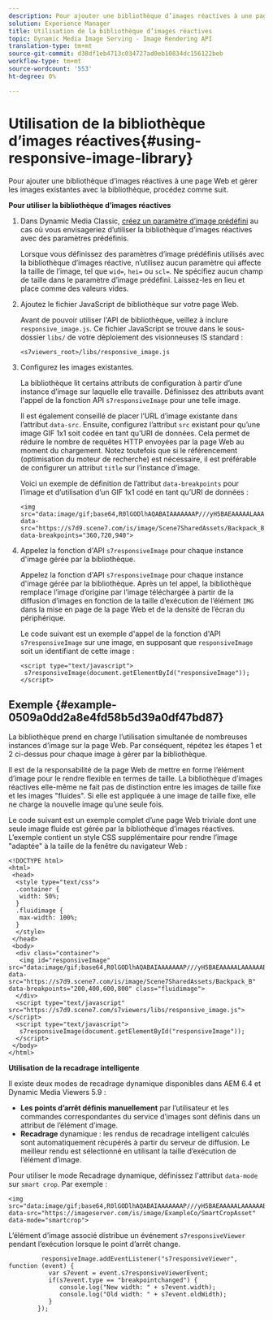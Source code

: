 ```yaml
---
description: Pour ajouter une bibliothèque d’images réactives à une page Web et gérer les images existantes avec la bibliothèque, procédez comme suit.
solution: Experience Manager
title: Utilisation de la bibliothèque d’images réactives
topic: Dynamic Media Image Serving - Image Rendering API
translation-type: tm+mt
source-git-commit: d38df1eb4713c034727ad0eb10834dc156122beb
workflow-type: tm+mt
source-wordcount: '553'
ht-degree: 0%

---
```



# Utilisation de la bibliothèque d’images réactives{#using-responsive-image-library}

Pour ajouter une bibliothèque d’images réactives à une page Web et gérer les images existantes avec la bibliothèque, procédez comme suit.

**Pour utiliser la bibliothèque d’images réactives**

1. Dans Dynamic Media Classic, [créez un paramètre d’image prédéfini](https://experienceleague.adobe.com/docs/dynamic-media-classic/using/image-sizing/setting-image-presets.html#image-sizing) au cas où vous envisageriez d’utiliser la bibliothèque d’images réactives avec des paramètres prédéfinis.

   Lorsque vous définissez des paramètres d’image prédéfinis utilisés avec la bibliothèque d’images réactive, n’utilisez aucun paramètre qui affecte la taille de l’image, tel que `wid=`, `hei=` ou `scl=`. Ne spécifiez aucun champ de taille dans le paramètre d’image prédéfini. Laissez-les en lieu et place comme des valeurs vides.
1. Ajoutez le fichier JavaScript de bibliothèque sur votre page Web.

   Avant de pouvoir utiliser l&#39;API de bibliothèque, veillez à inclure `responsive_image.js`. Ce fichier JavaScript se trouve dans le sous-dossier `libs/` de votre déploiement des visionneuses IS standard :

   `<s7viewers_root>/libs/responsive_image.js`
1. Configurez les images existantes.

   La bibliothèque lit certains attributs de configuration à partir d’une instance d’image sur laquelle elle travaille. Définissez des attributs avant l&#39;appel de la fonction API `s7responsiveImage` pour une telle image.

   Il est également conseillé de placer l’URL d’image existante dans l’attribut `data-src`. Ensuite, configurez l’attribut `src` existant pour qu’une image GIF 1x1 soit codée en tant qu’URI de données. Cela permet de réduire le nombre de requêtes HTTP envoyées par la page Web au moment du chargement. Notez toutefois que si le référencement (optimisation du moteur de recherche) est nécessaire, il est préférable de configurer un attribut `title` sur l’instance d’image.

   Voici un exemple de définition de l’attribut `data-breakpoints` pour l’image et d’utilisation d’un GIF 1x1 codé en tant qu’URI de données :

   ```
   <img src="data:image/gif;base64,R0lGODlhAQABAIAAAAAAAP///yH5BAEAAAAALAAAAAABAAEAAAIBRAA7" data-src="https://s7d9.scene7.com/is/image/Scene7SharedAssets/Backpack_B" data-breakpoints="360,720,940">
   ```

1. Appelez la fonction d&#39;API `s7responsiveImage` pour chaque instance d&#39;image gérée par la bibliothèque.

   Appelez la fonction d&#39;API `s7responsiveImage` pour chaque instance d&#39;image gérée par la bibliothèque. Après un tel appel, la bibliothèque remplace l’image d’origine par l’image téléchargée à partir de la diffusion d’images en fonction de la taille d’exécution de l’élément `IMG` dans la mise en page de la page Web et de la densité de l’écran du périphérique.

   Le code suivant est un exemple d&#39;appel de la fonction d&#39;API `s7responsiveImage` sur une image, en supposant que `responsiveImage` soit un identifiant de cette image :

   ```
   <script type="text/javascript"> 
    s7responsiveImage(document.getElementById("responsiveImage")); 
   </script>
   ```

## Exemple {#example-0509a0dd2a8e4fd58b5d39a0df47bd87}

La bibliothèque prend en charge l’utilisation simultanée de nombreuses instances d’image sur la page Web. Par conséquent, répétez les étapes 1 et 2 ci-dessus pour chaque image à gérer par la bibliothèque.

Il est de la responsabilité de la page Web de mettre en forme l’élément d’image pour le rendre flexible en termes de taille. La bibliothèque d’images réactives elle-même ne fait pas de distinction entre les images de taille fixe et les images &quot;fluides&quot;. Si elle est appliquée à une image de taille fixe, elle ne charge la nouvelle image qu’une seule fois.

Le code suivant est un exemple complet d’une page Web triviale dont une seule image fluide est gérée par la bibliothèque d’images réactives. L’exemple contient un style CSS supplémentaire pour rendre l’image &quot;adaptée&quot; à la taille de la fenêtre du navigateur Web :

```
<!DOCTYPE html> 
<html> 
 <head> 
  <style type="text/css"> 
  .container { 
   width: 50%; 
  } 
  .fluidimage { 
   max-width: 100%; 
  } 
  </style> 
 </head> 
 <body> 
  <div class="container"> 
   <img id="responsiveImage" src="data:image/gif;base64,R0lGODlhAQABAIAAAAAAAP///yH5BAEAAAAALAAAAAABAAEAAAIBRAA7" data-src="https://s7d9.scene7.com/is/image/Scene7SharedAssets/Backpack_B" data-breakpoints="200,400,600,800" class="fluidimage"> 
  </div> 
  <script type="text/javascript" src="https://s7d9.scene7.com/s7viewers/libs/responsive_image.js"></script> 
  <script type="text/javascript"> 
   s7responsiveImage(document.getElementById("responsiveImage")); 
  </script> 
 </body> 
</html>
```

**Utilisation de la recadrage intelligente**

Il existe deux modes de recadrage dynamique disponibles dans AEM 6.4 et Dynamic Media Viewers 5.9 :

* **Les points d’arrêt définis manuellement**  par l’utilisateur et les commandes correspondantes du service d’images sont définis dans un attribut de l’élément d’image.
* **Recadrage**  dynamique : les rendus de recadrage intelligent calculés sont automatiquement récupérés à partir du serveur de diffusion. Le meilleur rendu est sélectionné en utilisant la taille d’exécution de l’élément d’image.

Pour utiliser le mode Recadrage dynamique, définissez l&#39;attribut `data-mode` sur `smart crop`. Par exemple :

```
<img 
src="data:image/gif;base64,R0lGODlhAQABAIAAAAAAAP///yH5BAEAAAAALAAAAAABAAEAAAIBRAA7" 
data-src="https://imageserver.com/is/image/ExampleCo/SmartCropAsset" 
data-mode="smartcrop">
```

L’élément d’image associé distribue un événement `s7responsiveViewer` pendant l’exécution lorsque le point d’arrêt change.

```
         responsiveImage.addEventListener("s7responsiveViewer", function (event) { 
           var s7event = event.s7responsiveViewerEvent; 
           if(s7event.type == "breakpointchanged") { 
              console.log("New width: " + s7event.width); 
              console.log("Old width: " + s7event.oldWidth); 
           } 
        });
```
